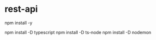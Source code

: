 # rest-api

<!-- Install package.json -->
npm install -y
<!-- Set up Typescript, TS Node, Nodemon -->
npm install -D typescript
npm install -D ts-node
npm install -D nodemon